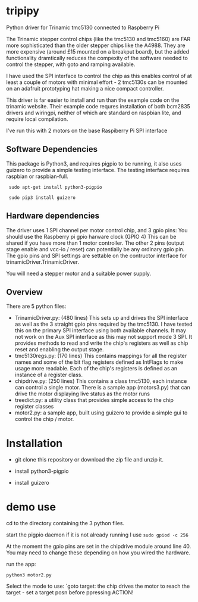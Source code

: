 # tripipy
Python driver for Trinamic tmc5130 connected to Raspberry Pi

The Trinamic stepper control chips (like the tmc5130 and tmc5160) are FAR more sophisticated than the older 
stepper chips like the A4988. They are more expensive (around £15 mounted on a breakput board), but the 
added functionality dramtically reduces the compexity of the software needed to control the stepper, with goto 
and ramping available.

I have used the SPI interface to control the chip as this enables control of at least a couple of motors with minimal
effort - 2 tmc5130s can be mounted on an adafruit prototyping hat making a nice compact controller.

This driver is far easier to install and run than the example code on the trinamic website. Their example code 
requres installation of both bcm2835 drivers and wiringpi, neither of which are standard on raspbian lite, and require
local compilation.

I've run this with 2 motors on the base Raspiberry Pi SPI interface

## Software Dependencies
This package is Python3, and requires pigpio to be running, it also uses guizero to provide a simple testing interface.
The testing interface requires raspbian or raspbian-full.

` sudo apt-get install python3-pigpio`

` sudo pip3 install guizero`

## Hardware dependencies
The driver uses 1 SPI channel per motor control chip, and 3 gpio pins:
You should use the Raspberry pi gpio harware clock (GPIO 4) This can be shared if you have more than 1 motor controller.
The other 2 pins (output stage enable and vcc-io / reset) can potentially be any ordinary gpio pin. The gpio pins and SPI 
settings are settable on the contructor interface for trinamicDriver.TrinamicDriver.

You will need a stepper motor and a suitable power supply.

## Overview
There are 5 python files:
- TrinamicDriver.py: (480 lines) This sets up and drives the SPI interface as well as the 3 straight gpio pins required by the tmc5130. 
  I have tested this on the primary SPI interface using both available channels. It may not work on the Aux SPI interface as this may not 
  support mode 3 SPI. It provides methods to read and write the chip's registers as well as chip reset and enabling the output stage.
- tmc5130regs.py: (170 lines) This contains mappings for all the register names and some of the bit flag registers defined as IntFlags
  to make usage more readable. Each of the chip's registers is defined as an instance of a register class.
- chipdrive.py: (250 lines) This contains a class tmc5130, each instance can control a single motor. There is a sample app (motors3.py) that 
  can drive the motor displaying live status as the motor runs
- treedict.py: a utility class that provides simple access to the chip register classes
- motor2.py: a sample app, built using guizero to provide a simple gui to control the chip / motor.


# Installation

- git clone this repository or download the zip file and unzip it.

- install python3-pigpio

- install guizero

# demo use
cd to the directory containing the 3 python files.

start the pigpio daemon if it is not already running I use `sudo gpiod -c 256`

At the moment the gpio pins are set in the chipdrive module around line 40. You may need to change these depending on how you wired the hardware.

run the app:

`python3 motor2.py`

Select the mode to use:
`goto target: the chip drives the motor to reach the target  -  set a target posn before ppressing ACTION!
  

